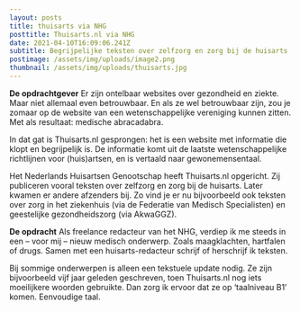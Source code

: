 ```yaml
---
layout: posts
title: thuisarts via NHG
posttitle: Thuisarts.nl via NHG
date: 2021-04-10T16:09:06.241Z
subtitle: Begrijpelijke teksten over zelfzorg en zorg bij de huisarts
postimage: /assets/img/uploads/image2.png
thumbnail: /assets/img/uploads/thuisarts.jpg
---
```

**De opdrachtgever**
Er zijn ontelbaar websites over gezondheid en ziekte. Maar niet allemaal even betrouwbaar. En als ze wel betrouwbaar zijn, zou je zomaar op de website van een wetenschappelijke vereniging kunnen zitten. Met als resultaat: medische abracadabra.

In dat gat is Thuisarts.nl gesprongen: het is een website met informatie die klopt en begrijpelijk is. De informatie komt uit de laatste wetenschappelijke richtlijnen voor (huis)artsen, en is vertaald naar gewonemensentaal.

Het Nederlands Huisartsen Genootschap heeft Thuisarts.nl opgericht. Zij publiceren vooral teksten over zelfzorg en zorg bij de huisarts. Later kwamen er andere afzenders bij. Zo vind je er nu bijvoorbeeld ook teksten over zorg in het ziekenhuis (via de Federatie van Medisch Specialisten) en geestelijke gezondheidszorg (via AkwaGGZ).

**De opdracht**
Als freelance redacteur van het NHG, verdiep ik me steeds in een – voor mij – nieuw medisch onderwerp. Zoals maagklachten, hartfalen of drugs. Samen met een huisarts-redacteur schrijf of herschrijf ik teksten.

Bij sommige onderwerpen is alleen een tekstuele update nodig. Ze zijn bijvoorbeeld vijf jaar geleden geschreven, toen Thuisarts.nl nog iets moeilijkere woorden gebruikte. Dan zorg ik ervoor dat ze op ‘taalniveau B1’ komen. Eenvoudige taal.